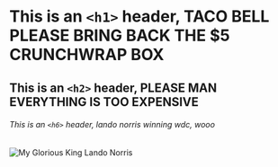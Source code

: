 # This is an `<h1>` header, TACO BELL PLEASE BRING BACK THE $5 CRUNCHWRAP BOX

## This is an `<h2>` header, PLEASE MAN EVERYTHING IS TOO EXPENSIVE

###### This is an `<h6>` header, lando norris winning wdc, wooo
![My Glorious King Lando Norris](mygloriousking.png)
